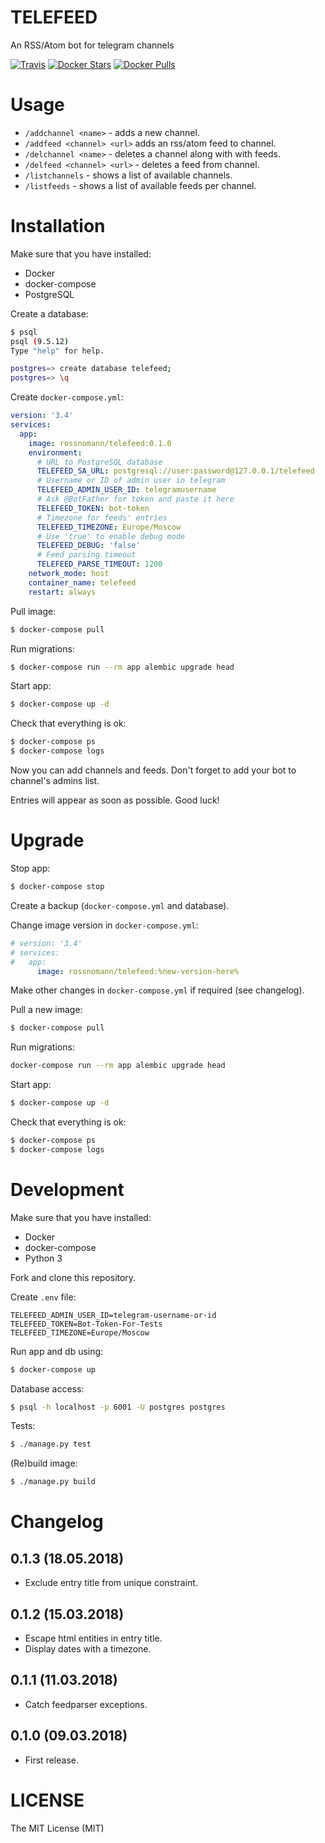 # TELEFEED

An RSS/Atom bot for telegram channels

[![Travis](https://img.shields.io/travis/rossnomann/telefeed.svg?style=flat-square)](https://travis-ci.org/rossnomann/telefeed)
[![Docker Stars](https://img.shields.io/docker/stars/rossnomann/telefeed.svg?style=flat-square)](https://hub.docker.com/r/rossnomann/telefeed/)
[![Docker Pulls](https://img.shields.io/docker/pulls/rossnomann/telefeed.svg?style=flat-square)](https://hub.docker.com/r/rossnomann/telefeed/)

# Usage

- `/addchannel <name>` - adds a new channel.
- `/addfeed <channel> <url>` adds an rss/atom feed to channel.
- `/delchannel <name>` - deletes a channel along with with feeds.
- `/delfeed <channel> <url>` - deletes a feed from channel.
- `/listchannels` - shows a list of available channels.
- `/listfeeds` - shows a list of available feeds per channel.

# Installation

Make sure that you have installed:

- Docker
- docker-compose
- PostgreSQL

Create a database:

```sh
$ psql
psql (9.5.12)
Type "help" for help.

postgres=> create database telefeed;
postgres=> \q
```

Create `docker-compose.yml`:

```yaml
version: '3.4'
services:
  app:
    image: rossnomann/telefeed:0.1.0
    environment:
      # URL to PostgreSQL database
      TELEFEED_SA_URL: postgresql://user:password@127.0.0.1/telefeed
      # Username or ID of admin user in telegram
      TELEFEED_ADMIN_USER_ID: telegramusername
      # Ask @BotFather for token and paste it here
      TELEFEED_TOKEN: bot-token
      # Timezone for feeds' entries
      TELEFEED_TIMEZONE: Europe/Moscow
      # Use 'true' to enable debug mode
      TELEFEED_DEBUG: 'false'
      # Feed parsing timeout
      TELEFEED_PARSE_TIMEOUT: 1200
    network_mode: host
    container_name: telefeed
    restart: always
```

Pull image:

```sh
$ docker-compose pull
```

Run migrations:

```sh
$ docker-compose run --rm app alembic upgrade head
```

Start app:

```sh
$ docker-compose up -d
```

Check that everything is ok:

```sh
$ docker-compose ps
$ docker-compose logs
```

Now you can add channels and feeds.
Don't forget to add your bot to channel's admins list.

Entries will appear as soon as possible. Good luck!

# Upgrade

Stop app:
```sh
$ docker-compose stop
```

Create a backup (`docker-compose.yml` and database).

Change image version in `docker-compose.yml`:

```yaml
# version: '3.4'
# services:
#   app:
      image: rossnomann/telefeed:%new-version-here%
```

Make other changes in `docker-compose.yml` if required (see changelog).

Pull a new image:
```sh
$ docker-compose pull
```

Run migrations:
```sh
docker-compose run --rm app alembic upgrade head
```

Start app:
```sh
$ docker-compose up -d
```

Check that everything is ok:

```sh
$ docker-compose ps
$ docker-compose logs
```

# Development

Make sure that you have installed:

- Docker
- docker-compose
- Python 3

Fork and clone this repository.

Create `.env` file:

```
TELEFEED_ADMIN_USER_ID=telegram-username-or-id
TELEFEED_TOKEN=Bot-Token-For-Tests
TELEFEED_TIMEZONE=Europe/Moscow
```

Run app and db using:

```sh
$ docker-compose up
```

Database access:
```sh
$ psql -h localhost -p 6001 -U postgres postgres
```

Tests:
```sh
$ ./manage.py test
```

(Re)build image:
```sh
$ ./manage.py build
```

# Changelog

## 0.1.3 (18.05.2018)

- Exclude entry title from unique constraint.

## 0.1.2 (15.03.2018)

- Escape html entities in entry title.
- Display dates with a timezone.

## 0.1.1 (11.03.2018)

- Catch feedparser exceptions.

## 0.1.0 (09.03.2018)

- First release.

# LICENSE

The MIT License (MIT)
